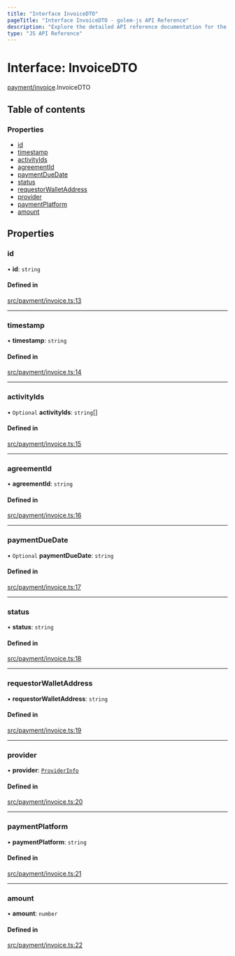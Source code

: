 ```yaml
---
title: "Interface InvoiceDTO"
pageTitle: "Interface InvoiceDTO - golem-js API Reference"
description: "Explore the detailed API reference documentation for the Interface InvoiceDTO within the golem-js SDK for the Golem Network."
type: "JS API Reference"
---
```

# Interface: InvoiceDTO

[payment/invoice](../modules/payment_invoice).InvoiceDTO

## Table of contents

### Properties

- [id](payment_invoice.InvoiceDTO#id)
- [timestamp](payment_invoice.InvoiceDTO#timestamp)
- [activityIds](payment_invoice.InvoiceDTO#activityids)
- [agreementId](payment_invoice.InvoiceDTO#agreementid)
- [paymentDueDate](payment_invoice.InvoiceDTO#paymentduedate)
- [status](payment_invoice.InvoiceDTO#status)
- [requestorWalletAddress](payment_invoice.InvoiceDTO#requestorwalletaddress)
- [provider](payment_invoice.InvoiceDTO#provider)
- [paymentPlatform](payment_invoice.InvoiceDTO#paymentplatform)
- [amount](payment_invoice.InvoiceDTO#amount)

## Properties

### id

• **id**: `string`

#### Defined in

[src/payment/invoice.ts:13](https://github.com/golemfactory/golem-js/blob/e7b6d14/src/payment/invoice.ts#L13)

___

### timestamp

• **timestamp**: `string`

#### Defined in

[src/payment/invoice.ts:14](https://github.com/golemfactory/golem-js/blob/e7b6d14/src/payment/invoice.ts#L14)

___

### activityIds

• `Optional` **activityIds**: `string`[]

#### Defined in

[src/payment/invoice.ts:15](https://github.com/golemfactory/golem-js/blob/e7b6d14/src/payment/invoice.ts#L15)

___

### agreementId

• **agreementId**: `string`

#### Defined in

[src/payment/invoice.ts:16](https://github.com/golemfactory/golem-js/blob/e7b6d14/src/payment/invoice.ts#L16)

___

### paymentDueDate

• `Optional` **paymentDueDate**: `string`

#### Defined in

[src/payment/invoice.ts:17](https://github.com/golemfactory/golem-js/blob/e7b6d14/src/payment/invoice.ts#L17)

___

### status

• **status**: `string`

#### Defined in

[src/payment/invoice.ts:18](https://github.com/golemfactory/golem-js/blob/e7b6d14/src/payment/invoice.ts#L18)

___

### requestorWalletAddress

• **requestorWalletAddress**: `string`

#### Defined in

[src/payment/invoice.ts:19](https://github.com/golemfactory/golem-js/blob/e7b6d14/src/payment/invoice.ts#L19)

___

### provider

• **provider**: [`ProviderInfo`](agreement_agreement.ProviderInfo)

#### Defined in

[src/payment/invoice.ts:20](https://github.com/golemfactory/golem-js/blob/e7b6d14/src/payment/invoice.ts#L20)

___

### paymentPlatform

• **paymentPlatform**: `string`

#### Defined in

[src/payment/invoice.ts:21](https://github.com/golemfactory/golem-js/blob/e7b6d14/src/payment/invoice.ts#L21)

___

### amount

• **amount**: `number`

#### Defined in

[src/payment/invoice.ts:22](https://github.com/golemfactory/golem-js/blob/e7b6d14/src/payment/invoice.ts#L22)
